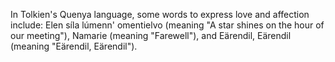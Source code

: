 In Tolkien's Quenya language, some words to express love and affection include: Elen síla lúmenn' omentielvo (meaning "A star shines on the hour of our meeting"), Namarie (meaning "Farewell"), and Eärendil, Eärendil (meaning "Eärendil, Eärendil").
